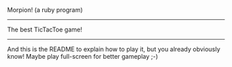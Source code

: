 Morpion! 
(a ruby program)

________


The best TicTacToe game!

________


And this is the README to explain how to play it, but you already obviously know!
Maybe play full-screen for better gameplay ;-)